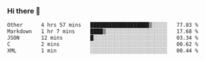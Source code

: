 ### Hi there 👋

<!--
**WShiBin/WShiBin** is a ✨ _special_ ✨ repository because its `README.md` (this file) appears on your GitHub profile.

Here are some ideas to get you started:

- 🔭 I’m currently working on ...
- 🌱 I’m currently learning ...
- 👯 I’m looking to collaborate on ...
- 🤔 I’m looking for help with ...
- 💬 Ask me about ...
- 📫 How to reach me: ...
- 😄 Pronouns: ...
- ⚡ Fun fact: ...
-->

<!--START_SECTION:waka-->

```txt
Other      4 hrs 57 mins   ███████████████████▒░░░░░   77.83 %
Markdown   1 hr 7 mins     ████▒░░░░░░░░░░░░░░░░░░░░   17.68 %
JSON       12 mins         █░░░░░░░░░░░░░░░░░░░░░░░░   03.34 %
C          2 mins          ░░░░░░░░░░░░░░░░░░░░░░░░░   00.62 %
XML        1 min           ░░░░░░░░░░░░░░░░░░░░░░░░░   00.44 %
```

<!--END_SECTION:waka-->
